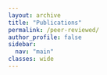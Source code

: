 ```yaml
---
layout: archive
title: "Publications"
permalink: /peer-reviewed/
author_profile: false
sidebar:
  nav: "main"
classes: wide
---
```


<!-- ## Peer-reviewed Publications
{% for post in site.peerreviewed reversed %}
  {% include archive-single.html %}
{% endfor %} -->



<!-- ## Workshop proceedings
{% for post in site.workshopprocs reversed %}
  {% include archive-single.html %}
{% endfor %} -->
